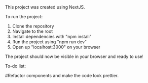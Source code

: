 This project was created using NextJS.

To run the project:

1. Clone the repository
2. Navigate to the root
3. Install dependencies with "npm install"
4. Run the project using "npm run dev"
5. Open up "localhost:3000" on your browser

The project should now be visible in your browser and ready to use!

To-do list:

#Refactor components and make the code look prettier.
